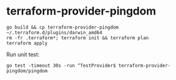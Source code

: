 # terraform-provider-pingdom

```
go build && cp terraform-provider-pingdom ~/.terraform.d/plugins/darwin_amd64
rm -fr .terraform*; terraform init && terraform plan
terraform apply
```

Run unit test:
```
go test -timeout 30s -run ^TestProvider$ terraform-provider-pingdom/pingdom
```
